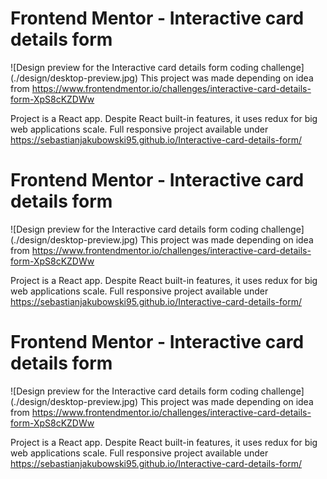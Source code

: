 # Frontend Mentor - Interactive card details form

![Design preview for the Interactive card details form coding challenge] (./design/desktop-preview.jpg)
This project was made depending on idea from https://www.frontendmentor.io/challenges/interactive-card-details-form-XpS8cKZDWw

Project is a React app. Despite React built-in features, it uses redux for big web applications scale.
Full responsive project available under https://sebastianjakubowski95.github.io/Interactive-card-details-form/
# Frontend Mentor - Interactive card details form

![Design preview for the Interactive card details form coding challenge] (./design/desktop-preview.jpg)
This project was made depending on idea from https://www.frontendmentor.io/challenges/interactive-card-details-form-XpS8cKZDWw

Project is a React app. Despite React built-in features, it uses redux for big web applications scale.
Full responsive project available under https://sebastianjakubowski95.github.io/Interactive-card-details-form/
# Frontend Mentor - Interactive card details form

![Design preview for the Interactive card details form coding challenge] (./design/desktop-preview.jpg)
This project was made depending on idea from https://www.frontendmentor.io/challenges/interactive-card-details-form-XpS8cKZDWw

Project is a React app. Despite React built-in features, it uses redux for big web applications scale.
Full responsive project available under https://sebastianjakubowski95.github.io/Interactive-card-details-form/
